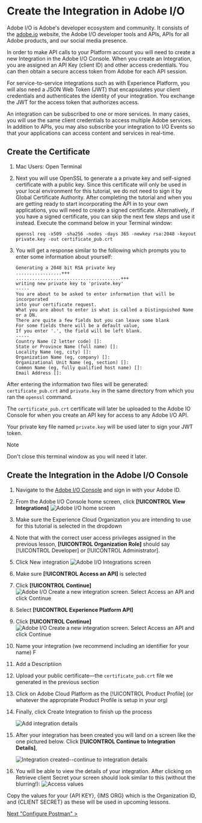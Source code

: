 # Create the Integration in Adobe I/O

Adobe I/O is Adobe's developer ecosystem and community. It consists of the [adobe.io](https://www.adobe.io) website, the Adobe I/O developer tools and APIs, APIs for all Adobe products, and our social media presence.

In order to make API calls to your Platform account you will need to create a new Integration in the Adobe I/O Console. When you create an Integration, you are assigned an API Key (client ID) and other access credentials. You can then obtain a secure access token from Adobe for each API session.

For service-to-service integrations such as with Experience Platform, you will also need a JSON Web Token (JWT) that encapsulates your client credentials and authenticates the identity of your integration. You exchange the JWT for the access token that authorizes access.

An integration can be subscribed to one or more services. In many cases, you will use the same client credentials to access multiple Adobe services. In addition to APIs, you may also subscribe your integration to I/O Events so that your applications can access content and services in real-time.
<!-- do we have I/O Events for Platform that we should cover in this tutorial?-->

## Create the Certificate

<!--need to provide an overview of how real companies create and manage these types of certificates. Also need a windows version-->
<!--do we need guidance on what local directory they should create the certificate in? does it matter? in the training i think Thomas suggested keeping things organized for each org you would have access to-->
<!--definitely need to polish the statements about certificate creation and using an existing one-->

1. Mac Users: Open Terminal

1. Next you will use OpenSSL to generate a a private key and self-signed certificate with a public key. Since this certificate will only be used in your local environment for this tutorial, we do not need to sign it by Global Certificate Authority. After completing the tutorial and when you are getting ready to start incorporating the API in to your own applications, you will need to create a signed certificate. Alternatively, if you have a signed certificate, you can skip the next few steps and use it instead.  Execute the command below in your Terminal window:

   ```shell
   openssl req -x509 -sha256 -nodes -days 365 -newkey rsa:2048 -keyout private.key -out certificate_pub.crt
   ```

1. You will get a response similar to the following which prompts you to enter some information about yourself:

    ```shell
    Generating a 2048 bit RSA private key
    .................+++
    .......................................+++
    writing new private key to 'private.key'
    -----
    You are about to be asked to enter information that will be incorporated
    into your certificate request.
    What you are about to enter is what is called a Distinguished Name or a DN.
    There are quite a few fields but you can leave some blank
    For some fields there will be a default value,
    If you enter '.', the field will be left blank.
    -----
    Country Name (2 letter code) []:
    State or Province Name (full name) []:
    Locality Name (eg, city) []:
    Organization Name (eg, company) []:
    Organizational Unit Name (eg, section) []:
    Common Name (eg, fully qualified host name) []:
    Email Address []:
    ```

After entering the information two files will be generated: `certificate_pub.crt` and `private.key` in the same directory from which you ran the `openssl` command.

The `certificate_pub.crt` certificate will later be uploaded to the Adobe IO Console for when you create an API key for access to any Adobe I/O API.

Your private key file named `private.key` will be used later to sign your JWT token.

>[!NOTE]
>
> Don't close this terminal window as you will need it later.

## Create the Integration in the Adobe I/O Console

1. Navigate to the [Adobe I/O Console](https://console.adobe.io/) and sign in with your Adobe ID.

1. From the Adobe I/O Console home screen, click **[!UICONTROL View Integrations]**
  ![Adobe I/O home screen](../assets/createIntegration-ioConsole-home.png)

1. Make sure the Experience Cloud Organization you are intending to use for this tutorial is selected in the dropdown
1. Note that with the correct user access privileges assigned in the previous lesson, **[!UICONTROL Organization Role]** should say [!UICONTROL Developer] or [!UICONTROL Administrator].
1. Click New integration
  ![Adobe I/O Integrations screen](../assets/createIntegration-ioConsole-integrations.png)

1. Make sure **[!UICONTROL Access an API]** is selected
1. Click **[!UICONTROL Continue]**
  ![Adobe I/O Create a new integration screen. Select Access an API and click Continue](../assets/createIntegration-ioConsole-createANewIntegration.png)

1. Select **[!UICONTROL Experience Platform API]**
1. Click **[!UICONTROL Continue]**
 ![Adobe I/O Create a new integration screen. Select Access an API and click Continue](../assets/createIntegration-ioConsole-createAPlatformIntegration.png)

1. Name your integration (we recommend including an identifier for your name) F
1. Add a Descriptiion
1. Upload your public certificate&mdash;the `certificate_pub.crt` file we generated in the previous section
1. Click on Adobe Cloud Platform as the [!UICONTROL Product Profile] (or whatever the appropriate Product Profile is setup in your org) <!--when might there be other profiles? depending on the admin setup? when should they be used? -->
1. Finally, click Create Integration to finish up the process

   ![Add integration details](../assets/createIntegration-ioConsole-createIntegration.png)

1. After your integration has been created you will land on a screen like the one pictured below. Click **[!UICONTROL Continue to Integration Details]**, 

   ![Integration created--continue to integration details](../assets/createIntegration-ioConsole-continueToDetails.png)
1. You will be able to view the details of your integration. After clicking on Retrieve client Secret your screen should look similar to this (without the blurring!):
   ![Access values](../assets/createIntegration-ioConsole-details.png)

Copy the values for your {API KEY}, {IMS ORG} which is the Organization ID, and {CLIENT SECRET} as these will be used in upcoming lessons.

[Next "Configure Postman" >](configure-postman.md)
